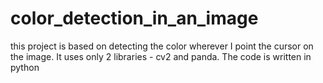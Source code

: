 # color_detection_in_an_image
this project is based on detecting the color wherever I point the cursor on the image. It uses only 2 libraries - cv2 and panda. The code is written in python
